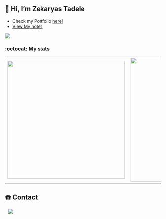 ## 👋 Hi, I’m <strong>Zekaryas Tadele</strong>

- Check my Portfolio <a href="https://zekaryas.netlify.app">here!</a> 
- [View My notes](https://zack.onrender.com/)

![](https://komarev.com/ghpvc/?username=zekaryas1&color=green)

### :octocat: My stats
  <table>
  <tr>
      <td><img width="380px" align="left" src="https://github-readme-stats.vercel.app/api?username=zekaryas1&show_icons=true&theme=dark"/></td>
      <td><img width="400px" align="left" src="https://github-readme-stats.vercel.app/api/top-langs/?username=zekaryas1&hide=css&layout=compact&theme=dark"/></td>      
  </tr>   
</table>

## ☎️ Contact
<div>
  <a href="https://www.linkedin.com/in/zekaryas-tadele-dinku/"><img src="http://img.shields.io/badge/-linkedin-black?style=flat&logo=Linkedin&link=https://www.linkedin.com/in/zekaryas-tadele-dinku/"style="height : auto; margin-left : 10px; margin-right : 10px;"/></a> 
</div>
